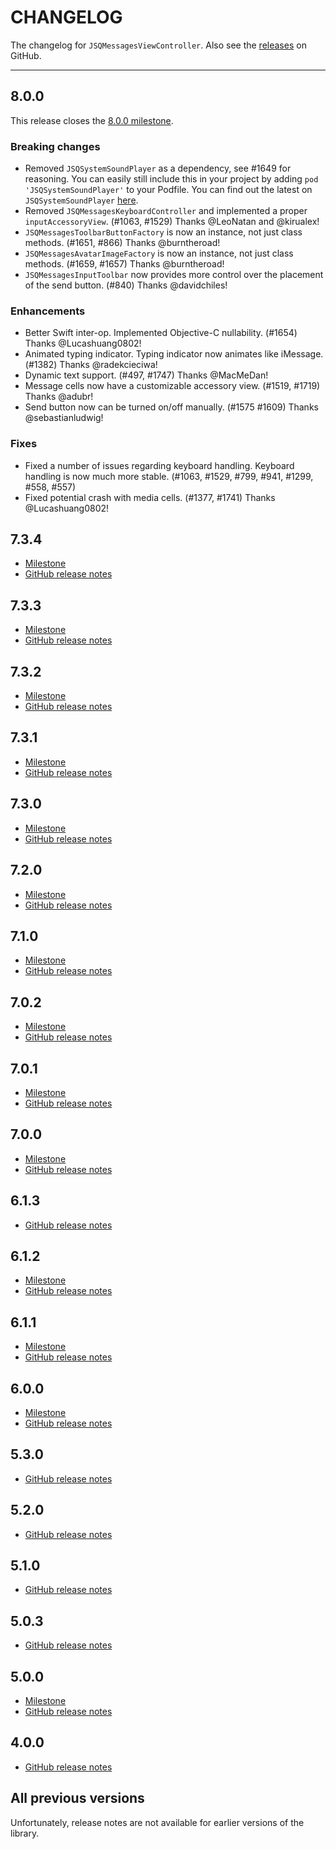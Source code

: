 # CHANGELOG

The changelog for `JSQMessagesViewController`. Also see the [releases](https://github.com/jessesquires/JSQMessagesViewController/releases) on GitHub.

--------------------------------------

8.0.0
-----

This release closes the [8.0.0 milestone](https://github.com/jessesquires/JSQMessagesViewController/milestones/8.0.0).

### Breaking changes

- Removed `JSQSystemSoundPlayer` as a dependency, see #1649 for reasoning. You can easily still include this in your project by adding `pod 'JSQSystemSoundPlayer'` to your Podfile. You can find out the latest on `JSQSystemSoundPlayer` [here](https://github.com/jessesquires/JSQSystemSoundPlayer).
- Removed `JSQMessagesKeyboardController` and implemented a proper `inputAccessoryView`. (#1063, #1529) Thanks @LeoNatan and @kirualex!
- `JSQMessagesToolbarButtonFactory` is now an instance, not just class methods. (#1651, #866) Thanks @burntheroad!
- `JSQMessagesAvatarImageFactory` is now an instance, not just class methods. (#1659, #1657) Thanks @burntheroad!
- `JSQMessagesInputToolbar` now provides more control over the placement of the send button. (#840) Thanks @davidchiles!

### Enhancements

- Better Swift inter-op. Implemented Objective-C nullability. (#1654) Thanks @Lucashuang0802!
- Animated typing indicator. Typing indicator now animates like iMessage. (#1382) Thanks @radekcieciwa!
- Dynamic text support. (#497, #1747) Thanks @MacMeDan!
- Message cells now have a customizable accessory view. (#1519, #1719) Thanks @adubr!
- Send button now can be turned on/off manually. (#1575 #1609) Thanks @sebastianludwig!

### Fixes

- Fixed a number of issues regarding keyboard handling. Keyboard handling is now much more stable. (#1063, #1529, #799, #941, #1299, #558, #557)
- Fixed potential crash with media cells. (#1377, #1741) Thanks @Lucashuang0802!

7.3.4
-----

- [Milestone](https://github.com/jessesquires/JSQMessagesViewController/issues?q=milestone%3A7.3.4+is%3Aclosed)
- [GitHub release notes](https://github.com/jessesquires/JSQMessagesViewController/releases/tag/7.3.4)

7.3.3
-----

- [Milestone](https://github.com/jessesquires/JSQMessagesViewController/issues?q=milestone%3A7.3.3+is%3Aclosed)
- [GitHub release notes](https://github.com/jessesquires/JSQMessagesViewController/releases/tag/7.3.3)

7.3.2
-----

- [Milestone](https://github.com/jessesquires/JSQMessagesViewController/issues?q=milestone%3A7.3.2+is%3Aclosed)
- [GitHub release notes](https://github.com/jessesquires/JSQMessagesViewController/releases/tag/7.3.2)

7.3.1
-----

- [Milestone](https://github.com/jessesquires/JSQMessagesViewController/issues?q=milestone%3A7.3.1+is%3Aclosed)
- [GitHub release notes](https://github.com/jessesquires/JSQMessagesViewController/releases/tag/7.3.1)

7.3.0
-----

- [Milestone](https://github.com/jessesquires/JSQMessagesViewController/issues?q=milestone%3A7.3.0+is%3Aclosed)
- [GitHub release notes](https://github.com/jessesquires/JSQMessagesViewController/releases/tag/7.3.0)


7.2.0
-----

- [Milestone](https://github.com/jessesquires/JSQMessagesViewController/issues?q=milestone%3A7.2.0+is%3Aclosed)
- [GitHub release notes](https://github.com/jessesquires/JSQMessagesViewController/releases/tag/7.2.0)

7.1.0
-----

- [Milestone](https://github.com/jessesquires/JSQMessagesViewController/issues?q=milestone%3A7.1.0+is%3Aclosed)
- [GitHub release notes](https://github.com/jessesquires/JSQMessagesViewController/releases/tag/7.1.0)

7.0.2
-----

- [Milestone](https://github.com/jessesquires/JSQMessagesViewController/issues?q=milestone%3A7.0.2+is%3Aclosed)
- [GitHub release notes](https://github.com/jessesquires/JSQMessagesViewController/releases/tag/7.0.2)

7.0.1
-----

- [Milestone](https://github.com/jessesquires/JSQMessagesViewController/issues?q=milestone%3A7.0.1+is%3Aclosed)
- [GitHub release notes](https://github.com/jessesquires/JSQMessagesViewController/releases/tag/7.0.1)

7.0.0
-----

- [Milestone](https://github.com/jessesquires/JSQMessagesViewController/issues?q=milestone%3A7.0.0+is%3Aclosed)
- [GitHub release notes](https://github.com/jessesquires/JSQMessagesViewController/releases/tag/7.0.0)

6.1.3
-----

- [GitHub release notes](https://github.com/jessesquires/JSQMessagesViewController/releases/tag/6.1.3)

6.1.2
-----

- [Milestone](https://github.com/jessesquires/JSQMessagesViewController/issues?q=milestone%3A6.1.2+is%3Aclosed)
- [GitHub release notes](https://github.com/jessesquires/JSQMessagesViewController/releases/tag/6.1.2)

6.1.1
-----

- [Milestone](https://github.com/jessesquires/JSQMessagesViewController/issues?q=milestone%3A6.1.1+is%3Aclosed)
- [GitHub release notes](https://github.com/jessesquires/JSQMessagesViewController/releases/tag/6.1.1)

6.0.0
-----

- [Milestone](https://github.com/jessesquires/JSQMessagesViewController/issues?q=milestone%3A6.0.0+is%3Aclosed)
- [GitHub release notes](https://github.com/jessesquires/JSQMessagesViewController/releases/tag/6.0.0)

5.3.0
-----

- [GitHub release notes](https://github.com/jessesquires/JSQMessagesViewController/releases/tag/5.3.0)

5.2.0
-----

- [GitHub release notes](https://github.com/jessesquires/JSQMessagesViewController/releases/tag/5.2.0)

5.1.0
-----

- [GitHub release notes](https://github.com/jessesquires/JSQMessagesViewController/releases/tag/5.1.0)

5.0.3
-----

- [GitHub release notes](https://github.com/jessesquires/JSQMessagesViewController/releases/tag/5.0.3)

5.0.0
-----

- [Milestone](https://github.com/jessesquires/JSQMessagesViewController/issues?q=milestone%3A5.0.0+is%3Aclosed)
- [GitHub release notes](https://github.com/jessesquires/JSQMessagesViewController/releases/tag/5.0.0)

4.0.0
-----

- [GitHub release notes](https://github.com/jessesquires/JSQMessagesViewController/releases/tag/4.0.0)

All previous versions
---------------------

Unfortunately, release notes are not available for earlier versions of the library.
